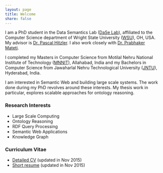 ```yaml
---
layout: page
title: Welcome
share: false
---
```


I am a PhD student in the Data Semantics Lab (<a href="http://dase.cs.wright.edu/" target="_blank">DaSe Lab</a>), affiliated to the Computer Science department of Wright State University (<a href="http://www.wright.edu/" target="_blank">WSU</a>), OH, USA. My advisor is <a href="http://www.pascal-hitzler.de/" target="_blank">Dr. Pascal Hitzler</a>. I also work closely with <a href="http://cecs.wright.edu/~pmateti/PM/index.html" target="_blank">Dr. Prabhaker Mateti</a>. 

I completed my Masters in Computer Science from Motilal Nehru National Institute of Technology (<a href="http://www.mnnit.ac.in/" target="_blank">MNNIT</a>), Allahabad, India and my Bachelors in Computer Science from Jawaharlal Nehru Technological University (<a href="http://www.jntuh.ac.in/" target="_blank">JNTU</a>), Hyderabad, India.  

I am interested in Semantic Web and building large scale systems. The work done during my PhD revolves around these interests. My thesis work in particular, explores scalable approaches for ontology reasoning.   

### Research Interests
  
  * Large Scale Computing    
  * Ontology Reasoning 
  * RDF Query Processing  
  * Semantic Web Applications 
  * Knowledge Graph     

### Curriculum Vitae

  * <a href="files/Raghava_CV.pdf" target="_blank">Detailed CV</a> (updated in Nov 2015)   
  * <a href="files/Raghava_Resume.pdf" target="_blank">Short resume</a> (updated in Nov 2015)   
 